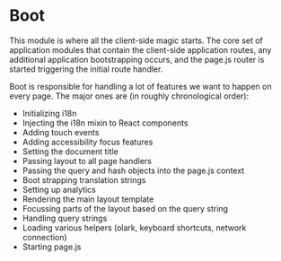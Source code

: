 Boot
======

This module is where all the client-side magic starts. The core set of application modules that contain the client-side application routes, any additional application bootstrapping occurs, and the page.js router is started triggering the initial route handler.

Boot is responsible for handling a lot of features we want to happen on every page. The major ones are (in roughly chronological order):

- Initializing i18n
- Injecting the i18n mixin to React components
- Adding touch events
- Adding accessibility focus features
- Setting the document title
- Passing layout to all page handlers
- Passing the query and hash objects into the page.js context
- Boot strapping translation strings
- Setting up analytics
- Rendering the main layout template
- Focussing parts of the layout based on the query string
- Handling query strings
- Loading various helpers (olark, keyboard shortcuts, network connection)
- Starting page.js
